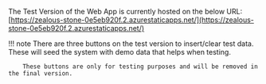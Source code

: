 The Test Version of the Web App is currently hosted on the below URL:  
[https://zealous-stone-0e5eb920f.2.azurestaticapps.net/](https://zealous-stone-0e5eb920f.2.azurestaticapps.net/)    

!!! note
		There are three buttons on the test version to insert/clear test data.  
		These will seed the system with demo data that helps when testing.  
		    
		These buttons are only for testing purposes and will be removed in the final version.
